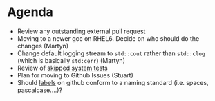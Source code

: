 Agenda
======

* Review any outstanding external pull request
* Moving to a newer gcc on RHEL6. Decide on who should do the changes (Martyn)
* Change default logging stream to `std::cout` rather than `std::clog` (which is basically `std:cerr`) (Martyn)
* Review of [skipped system tests](http://developer.mantidproject.org/systemtests/)
* Plan for moving to Github Issues (Stuart)
* Should [labels](https://github.com/mantidproject/mantid/labels) on github conform to a naming standard (i.e. spaces, pascalcase....)?
